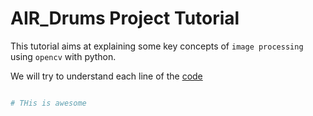# AIR_Drums Project Tutorial

This tutorial aims at explaining some key concepts of `image processing` using `opencv` with python.

We will try to understand each line of the [code](code.py)

```python

# THis is awesome 
````
